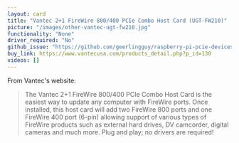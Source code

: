 ```yaml
---
layout: card
title: "Vantec 2+1 FireWire 800/400 PCIe Combo Host Card (UGT-FW210)"
picture: "/images/other-vantec-ugt-fw210.jpg"
functionality: "None"
driver_required: "No"
github_issue: "https://github.com/geerlingguy/raspberry-pi-pcie-devices/issues/297"
buy_link: https://www.vantecusa.com/products_detail.php?p_id=130
videos: []
---
```

From Vantec's website:
> The Vantec 2+1 FireWire 800/400 PCIe Combo Host Card is the easiest way to update any computer with FireWire ports. Once installed, this host card will add two FireWire 800 ports and one FireWire 400 port (6-pin) allowing support of various types of FireWire products such as external hard drives, DV camcorder, digital cameras and much more. Plug and play; no drivers are required!
